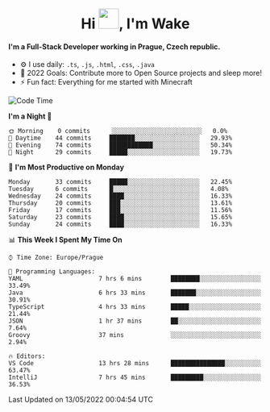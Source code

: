 <h1 align="center">Hi <img src="https://raw.githubusercontent.com/MrWakeCZ/MrWakeCZ/master/Hi.gif" width="40px" />, I'm Wake</h1>

#### I'm a Full-Stack Developer working in Prague, Czech republic.
- ⚙️ I use daily: `.ts`, `.js`, `.html`, `.css`, `.java`
- 🥅 2022 Goals: Contribute more to Open Source projects and sleep more!
- ⚡ Fun fact: Everything for me started with Minecraft

<!--START_SECTION:waka-->
![Code Time](http://img.shields.io/badge/Code%20Time-0%20secs-blue)

**I'm a Night 🦉** 

```text
🌞 Morning    0 commits      ░░░░░░░░░░░░░░░░░░░░░░░░░   0.0% 
🌆 Daytime    44 commits     ███████░░░░░░░░░░░░░░░░░░   29.93% 
🌃 Evening    74 commits     ████████████░░░░░░░░░░░░░   50.34% 
🌙 Night      29 commits     █████░░░░░░░░░░░░░░░░░░░░   19.73%

```
📅 **I'm Most Productive on Monday** 

```text
Monday       33 commits     █████░░░░░░░░░░░░░░░░░░░░   22.45% 
Tuesday      6 commits      █░░░░░░░░░░░░░░░░░░░░░░░░   4.08% 
Wednesday    24 commits     ████░░░░░░░░░░░░░░░░░░░░░   16.33% 
Thursday     20 commits     ███░░░░░░░░░░░░░░░░░░░░░░   13.61% 
Friday       17 commits     ███░░░░░░░░░░░░░░░░░░░░░░   11.56% 
Saturday     23 commits     ████░░░░░░░░░░░░░░░░░░░░░   15.65% 
Sunday       24 commits     ████░░░░░░░░░░░░░░░░░░░░░   16.33%

```


📊 **This Week I Spent My Time On** 

```text
⌚︎ Time Zone: Europe/Prague

💬 Programming Languages: 
YAML                     7 hrs 6 mins        ████████░░░░░░░░░░░░░░░░░   33.49% 
Java                     6 hrs 33 mins       ███████░░░░░░░░░░░░░░░░░░   30.91% 
TypeScript               4 hrs 33 mins       █████░░░░░░░░░░░░░░░░░░░░   21.44% 
JSON                     1 hr 37 mins        ██░░░░░░░░░░░░░░░░░░░░░░░   7.64% 
Groovy                   37 mins             ░░░░░░░░░░░░░░░░░░░░░░░░░   2.94%

🔥 Editors: 
VS Code                  13 hrs 28 mins      ███████████████░░░░░░░░░░   63.47% 
IntelliJ                 7 hrs 45 mins       █████████░░░░░░░░░░░░░░░░   36.53%

```


 Last Updated on 13/05/2022 00:04:54 UTC
<!--END_SECTION:waka-->
